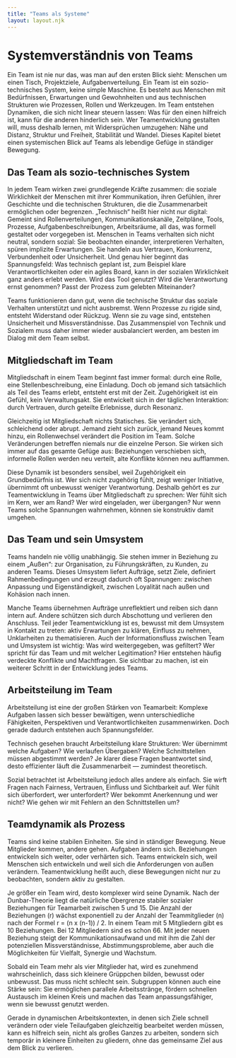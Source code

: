 ```yaml
---
title: "Teams als Systeme"
layout: layout.njk
---
```


# Systemverständnis von Teams

Ein Team ist nie nur das, was man auf den ersten Blick sieht: Menschen um einen Tisch, Projektziele, Aufgabenverteilung. Ein Team ist ein sozio-technisches System, keine simple Maschine. Es besteht aus Menschen mit Bedürfnissen, Erwartungen und Gewohnheiten und aus technischen Strukturen wie Prozessen, Rollen und Werkzeugen. Im Team entstehen Dynamiken, die sich nicht linear steuern lassen: Was für den einen hilfreich ist, kann für die anderen hinderlich sein. Wer Teamentwicklung gestalten will, muss deshalb lernen, mit Widersprüchen umzugehen: Nähe und Distanz, Struktur und Freiheit, Stabilität und Wandel. Dieses Kapitel bietet einen systemischen Blick auf Teams als lebendige Gefüge in ständiger Bewegung.

## Das Team als sozio-technisches System

In jedem Team wirken zwei grundlegende Kräfte zusammen: die soziale Wirklichkeit der Menschen mit ihrer Kommunikation, ihren Gefühlen, ihrer Geschichte und die technischen Strukturen, die die Zusammenarbeit ermöglichen oder begrenzen. „Technisch“ heißt hier nicht nur digital: Gemeint sind Rollenverteilungen, Kommunikationskanäle, Zeitpläne, Tools, Prozesse, Aufgabenbeschreibungen, Arbeitsräume, all das, was formell gestaltet oder vorgegeben ist.
Menschen in Teams verhalten sich nicht neutral, sondern sozial: Sie beobachten einander, interpretieren Verhalten, spüren implizite Erwartungen. Sie handeln aus Vertrauen, Konkurrenz, Verbundenheit oder Unsicherheit. Und genau hier beginnt das Spannungsfeld: Was technisch geplant ist, zum Beispiel klare Verantwortlichkeiten oder ein agiles Board, kann in der sozialen Wirklichkeit ganz anders erlebt werden. Wird das Tool genutzt? Wird die Verantwortung ernst genommen? Passt der Prozess zum gelebten Miteinander?

Teams funktionieren dann gut, wenn die technische Struktur das soziale Verhalten unterstützt und nicht ausbremst. Wenn Prozesse zu rigide sind, entsteht Widerstand oder Rückzug. Wenn sie zu vage sind, entstehen Unsicherheit und Missverständnisse. Das Zusammenspiel von Technik und Sozialem muss daher immer wieder ausbalanciert werden, am besten im Dialog mit dem Team selbst.

## Mitgliedschaft im Team

Mitgliedschaft in einem Team beginnt fast immer formal: durch eine Rolle, eine Stellenbeschreibung, eine Einladung. Doch ob jemand sich tatsächlich als Teil des Teams erlebt, entsteht erst mit der Zeit. Zugehörigkeit ist ein Gefühl, kein Verwaltungsakt. Sie entwickelt sich in der täglichen Interaktion: durch Vertrauen, durch geteilte Erlebnisse, durch Resonanz.

Gleichzeitig ist Mitgliedschaft nichts Statisches. Sie verändert sich, schleichend oder abrupt. Jemand zieht sich zurück, jemand Neues kommt hinzu, ein Rollenwechsel verändert die Position im Team. Solche Veränderungen betreffen niemals nur die einzelne Person. Sie wirken sich immer auf das gesamte Gefüge aus: Beziehungen verschieben sich, informelle Rollen werden neu verteilt, alte Konflikte können neu aufflammen.

Diese Dynamik ist besonders sensibel, weil Zugehörigkeit ein Grundbedürfnis ist. Wer sich nicht zugehörig fühlt, zeigt weniger Initiative, übernimmt oft unbewusst weniger Verantwortung. Deshalb gehört es zur Teamentwicklung in Teams über Mitgliedschaft zu sprechen: Wer fühlt sich im Kern, wer am Rand? Wer wird eingeladen, wer übergangen? Nur wenn Teams solche Spannungen wahrnehmen, können sie konstruktiv damit umgehen.

## Das Team und sein Umsystem

Teams handeln nie völlig unabhängig. Sie stehen immer in Beziehung zu einem „Außen“: zur Organisation, zu Führungskräften, zu Kunden, zu anderen Teams. Dieses Umsystem liefert Aufträge, setzt Ziele, definiert Rahmenbedingungen und erzeugt dadurch oft Spannungen: zwischen Anpassung und Eigenständigkeit, zwischen Loyalität nach außen und Kohäsion nach innen.

Manche Teams übernehmen Aufträge unreflektiert und reiben sich dann intern auf. Andere schützen sich durch Abschottung und verlieren den Anschluss. Teil jeder Teamentwicklung ist es, bewusst mit dem Umsystem in Kontakt zu treten: aktiv Erwartungen zu klären, Einfluss zu nehmen, Unklarheiten zu thematisieren.
Auch der Informationsfluss zwischen Team und Umsystem ist wichtig: Was wird weitergegeben, was gefiltert? Wer spricht für das Team und mit welcher Legitimation? Hier entstehen häufig verdeckte Konflikte und Machtfragen. Sie sichtbar zu machen, ist ein weiterer Schritt in der Entwicklung jedes Teams.

## Arbeitsteilung im Team

Arbeitsteilung ist eine der großen Stärken von Teamarbeit: Komplexe Aufgaben lassen sich besser bewältigen, wenn unterschiedliche Fähigkeiten, Perspektiven und Verantwortlichkeiten zusammenwirken. Doch gerade dadurch entstehen auch Spannungsfelder.

Technisch gesehen braucht Arbeitsteilung klare Strukturen: Wer übernimmt welche Aufgaben? Wie verlaufen Übergaben? Welche Schnittstellen müssen abgestimmt werden? Je klarer diese Fragen beantwortet sind, desto effizienter läuft die Zusammenarbeit — zumindest theoretisch.

Sozial betrachtet ist Arbeitsteilung jedoch alles andere als einfach. Sie wirft Fragen nach Fairness, Vertrauen, Einfluss und Sichtbarkeit auf. Wer fühlt sich überfordert, wer unterfordert? Wer bekommt Anerkennung und wer nicht? Wie gehen wir mit Fehlern an den Schnittstellen um?

## Teamdynamik als Prozess

Teams sind keine stabilen Einheiten. Sie sind in ständiger Bewegung. Neue Mitglieder kommen, andere gehen. Aufgaben ändern sich. Beziehungen entwickeln sich weiter, oder verhärten sich. Teams entwickeln sich, weil Menschen sich entwickeln und weil sich die Anforderungen von außen verändern. Teamentwicklung heißt auch, diese Bewegungen nicht nur zu beobachten, sondern aktiv zu gestalten.

Je größer ein Team wird, desto komplexer wird seine Dynamik. Nach der Dunbar-Theorie liegt die natürliche Obergrenze stabiler sozialer Beziehungen für Teamarbeit zwischen 5 und 15. Die Anzahl der Beziehungen (r) wächst exponentiell zu der Anzahl der Teammitglieder (n) nach der Formel r = (n x (n-1)) / 2. In einem Team mit 5 Mitgliedern gibt es 10 Beziehungen. Bei 12 Mitgliedern sind es schon 66. Mit jeder neuen Beziehung steigt der Kommunikationsaufwand und mit ihm die Zahl der potenziellen Missverständnisse, Abstimmungsprobleme, aber auch die Möglichkeiten für Vielfalt, Synergie und Wachstum.

Sobald ein Team mehr als vier Mitglieder hat, wird es zunehmend wahrscheinlich, dass sich kleinere Grüppchen bilden, bewusst oder unbewusst. Das muss nicht schlecht sein. Subgruppen können auch eine Stärke sein: Sie ermöglichen parallele Arbeitsstränge, fördern schnellen Austausch im kleinen Kreis und machen das Team anpassungsfähiger, wenn sie bewusst genutzt werden.

Gerade in dynamischen Arbeitskontexten, in denen sich Ziele schnell verändern oder viele Teilaufgaben gleichzeitig bearbeitet werden müssen, kann es hilfreich sein, nicht als großes Ganzes zu arbeiten, sondern sich temporär in kleinere Einheiten zu gliedern, ohne das gemeinsame Ziel aus dem Blick zu verlieren.
